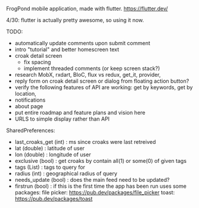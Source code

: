 FrogPond mobile application, made with flutter. https://flutter.dev/


4/30:  flutter is actually pretty awesome, so using it now.

TODO:
* automatically update comments upon submit comment
* intro "tutorial" and better homescreen text
* croak detail screen
	- fix spacing
	- implement threaded comments (or keep screen stack?)
* research MobX, rxdart, BloC, flux vs redux, get_it, provider, 
* reply form on croak detail screen or dialog from floating action button?
* verify the following features of API are working: get by keywords, get by location,
* notifications
* about page
* put entire roadmap and feature plans and vision here
* URLS to simple display rather than API

SharedPreferences:
  * last_croaks_get (int) : ms since croaks were last retreived
  * lat (double) : latitude of user
  * lon (double) : longitude of user
  * exclusive (bool) : get croaks by contain all(1) or some(0) of given tags
  * tags (List<String>) : tags to query for
  * radius (int) : geographical radius of query
  * needs_update (bool) : does the main feed need to be updated?
  * firstrun (bool) : if this is the first time the app has been run
uses some packages:
  file picker: https://pub.dev/packages/file_picker
  toast: https://pub.dev/packages/toast

